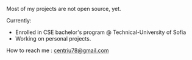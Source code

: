 Most of my projects are not open source, yet.

Currently:
- Enrolled in CSE bachelor's program @ Technical-University of Sofia
- Working on personal projects.

How to reach me : centriu78@gmail.com<br/>

<!---
IsmailSalehCode/IsmailSalehCode is a ✨ special ✨ repository because its `README.md` (this file) appears on your GitHub profile.
You can click the Preview link to take a look at your changes.
--->
